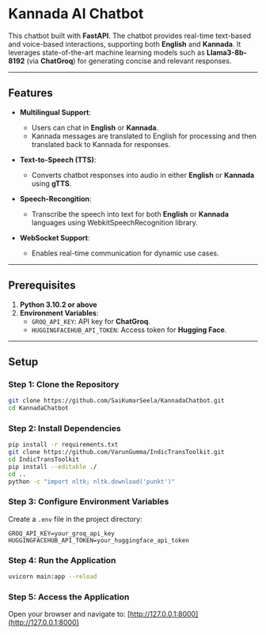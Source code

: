 # Kannada AI Chatbot

This chatbot built with **FastAPI**. The chatbot provides real-time text-based and voice-based interactions, supporting both **English** and **Kannada**. It leverages state-of-the-art machine learning models such as **Llama3-8b-8192** (via **ChatGroq**) for generating concise and relevant responses.

---

## Features

- **Multilingual Support**: 
  - Users can chat in **English** or **Kannada**.
  - Kannada messages are translated to English for processing and then translated back to Kannada for responses.

- **Text-to-Speech (TTS)**:
  - Converts chatbot responses into audio in either **English** or **Kannada** using **gTTS**.

- **Speech-Recongition**:
  - Transcribe the speech into text for both **English** or **Kannada** languages using WebkitSpeechRecognition library. 

- **WebSocket Support**:
  - Enables real-time communication for dynamic use cases.

---

## Prerequisites

1. **Python 3.10.2 or above**
2. **Environment Variables**:
   - `GROQ_API_KEY`: API key for **ChatGroq**.
   - `HUGGINGFACEHUB_API_TOKEN`: Access token for **Hugging Face**.
---

## Setup

### Step 1: Clone the Repository

```bash
git clone https://github.com/SaiKumarSeela/KannadaChatbot.git
cd KannadaChatbot
```

### Step 2: Install Dependencies

```bash
pip install -r requirements.txt
git clone https://github.com/VarunGumma/IndicTransToolkit.git
cd IndicTransToolkit
pip install --editable ./
cd ..
python -c "import nltk; nltk.download('punkt')"
```


### Step 3: Configure Environment Variables

Create a `.env` file in the project directory:

```env
GROQ_API_KEY=your_groq_api_key
HUGGINGFACEHUB_API_TOKEN=your_huggingface_api_token
```

### Step 4: Run the Application

```bash
uvicorn main:app --reload
```

### Step 5: Access the Application

Open your browser and navigate to: [http://127.0.0.1:8000](http://127.0.0.1:8000)





